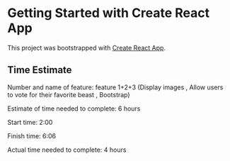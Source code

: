 # Getting Started with Create React App

This project was bootstrapped with [Create React App](https://github.com/facebook/create-react-app).

## Time Estimate

Number and name of feature: feature 1+2+3 (Display images , Allow users to vote for their favorite beast , Bootstrap)

Estimate of time needed to complete: 6 hours

Start time: 2:00

Finish time: 6:06

Actual time needed to complete: 4 hours
